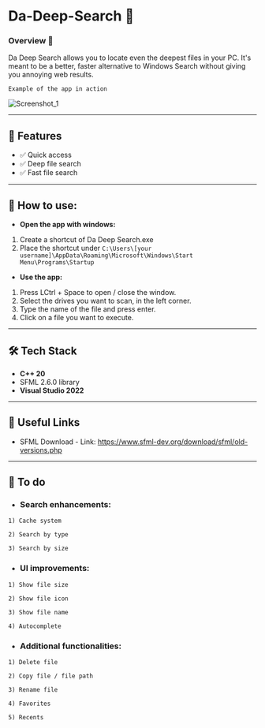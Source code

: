 # Da-Deep-Search 🔎

### **Overview 🎯**
Da Deep Search allows you to locate even the deepest files in your PC. 
It's meant to be a better, faster alternative to Windows Search without giving you annoying web results. 

`Example of the app in action`

![Screenshot_1](https://github.com/user-attachments/assets/de2cf0c3-bc8c-4306-bf67-dbdeff81a620)

---

## 📑 Features

- ✅ Quick access
- ✅ Deep file search  
- ✅ Fast file search

---

## 💁 How to use:
- **Open the app with windows:**
1. Create a shortcut of Da Deep Search.exe
2. Place the shortcut under `C:\Users\[your username]\AppData\Roaming\Microsoft\Windows\Start Menu\Programs\Startup`
    
- **Use the app:**
1. Press LCtrl + Space to open / close the window.
2. Select the drives you want to scan, in the left corner.
3. Type the name of the file and press enter.
4. Click on a file you want to execute.

---

## 🛠️ Tech Stack  
- **C++ 20**
- SFML 2.6.0 library
- **Visual Studio 2022**

---

## 🔗 Useful Links  
- SFML Download - Link: https://www.sfml-dev.org/download/sfml/old-versions.php

---

## 📝 To do
- ### Search enhancements:
`1)	Cache system`

`2)	Search by type`

`3)	Search by size`

- ### UI improvements:
`1)	Show file size`

`2)	Show file icon`

`3)	Show file name`

`4)	Autocomplete`

- ### Additional functionalities:
`1)	Delete file`

`2)	Copy file / file path`

`3)	Rename file`

`4)	Favorites`

`5)	Recents`

